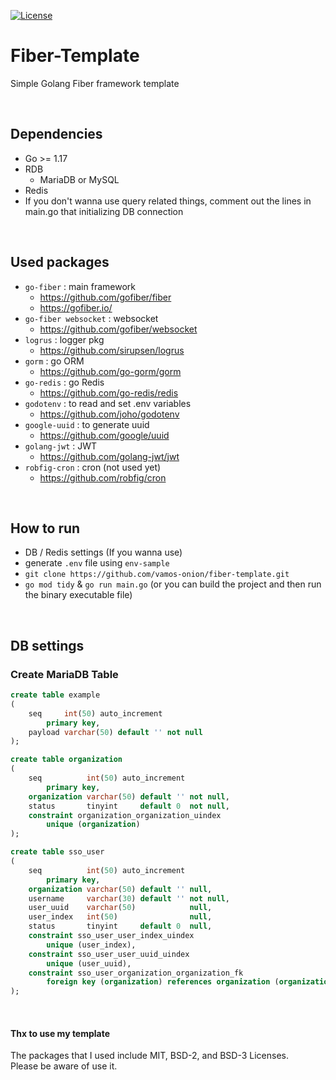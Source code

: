 [![License](https://img.shields.io/badge/license-Unlicense-blue.svg)](https://github.com/vamos-onion/fiber-template/blob/master/LICENSE)
# Fiber-Template
Simple Golang Fiber framework template

<br>

## Dependencies
- Go >= 1.17
- RDB
  - MariaDB or MySQL
- Redis
- If you don't wanna use query related things, comment out the lines in main.go that initializing DB connection

<br>

## Used packages
- `go-fiber` : main framework
  - https://github.com/gofiber/fiber
  - https://gofiber.io/
- `go-fiber websocket` : websocket
  - https://github.com/gofiber/websocket
- `logrus` : logger pkg
  - https://github.com/sirupsen/logrus
- `gorm` : go ORM
  - https://github.com/go-gorm/gorm
- `go-redis` : go Redis
  - https://github.com/go-redis/redis
- `godotenv` : to read and set .env variables
  - https://github.com/joho/godotenv
- `google-uuid` : to generate uuid
  - https://github.com/google/uuid
- `golang-jwt` : JWT
  - https://github.com/golang-jwt/jwt
- `robfig-cron` : cron (not used yet)
  - https://github.com/robfig/cron
  
<br>

## How to run
- DB / Redis settings (If you wanna use)
- generate `.env` file using `env-sample`
- `git clone https://github.com/vamos-onion/fiber-template.git`
- `go mod tidy` & `go run main.go` (or you can build the project and then run the binary executable file)

<br>

## DB settings
### Create MariaDB Table
```sql
create table example
(
    seq     int(50) auto_increment
        primary key,
    payload varchar(50) default '' not null
);

create table organization
(
    seq          int(50) auto_increment
        primary key,
    organization varchar(50) default '' not null,
    status       tinyint     default 0  not null,
    constraint organization_organization_uindex
        unique (organization)
);

create table sso_user
(
    seq          int(50) auto_increment
        primary key,
    organization varchar(50) default '' null,
    username     varchar(30) default '' not null,
    user_uuid    varchar(50)            null,
    user_index   int(50)                null,
    status       tinyint     default 0  null,
    constraint sso_user_user_index_uindex
        unique (user_index),
    constraint sso_user_user_uuid_uindex
        unique (user_uuid),
    constraint sso_user_organization_organization_fk
        foreign key (organization) references organization (organization)
);
```

<br>

#### Thx to use my template
The packages that I used include MIT, BSD-2, and BSD-3 Licenses. \
Please be aware of use it.
